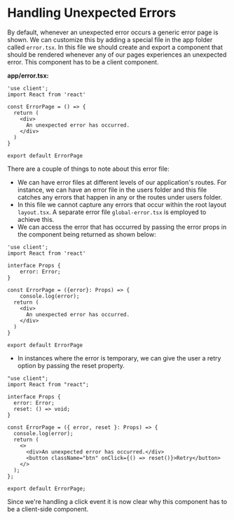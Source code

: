 # Handling Unexpected Errors

By default, whenever an unexpected error occurs a generic error page is shown. We can customize this by adding a special file in the app folder called `error.tsx`. In this file we should create and export a component that should be rendered whenever any of our pages experiences an unexpected error. This component has to be a client component.

**app/error.tsx:**

```TSX
'use client';
import React from 'react'

const ErrorPage = () => {
  return (
    <div>
      An unexpected error has occurred.
    </div>
  )
}

export default ErrorPage

```

There are a couple of things to note about this error file:

- We can have error files at different levels of our application's routes. For instance, we can have an error file in the users folder and this file catches any errors that happen in any or the routes under users folder.
- In this file we cannot capture any errors that occur within the root layout `layout.tsx`. A separate error file `global-error.tsx` is employed to achieve this.
- We can access the error that has occurred by passing the error props in the component being returned as shown below:
```TSX
'use client';
import React from 'react'

interface Props {
    error: Error;
}

const ErrorPage = ({error}: Props) => {
    console.log(error);
  return (
    <div>
      An unexpected error has occurred.
    </div>
  )
}

export default ErrorPage
```

- In instances where the error is temporary, we can give the user a retry option by passing the reset property.

```TSX
"use client";
import React from "react";

interface Props {
  error: Error;
  reset: () => void;
}

const ErrorPage = ({ error, reset }: Props) => {
  console.log(error);
  return (
    <>
      <div>An unexpected error has occurred.</div>
      <button className="btn" onClick={() => reset()}>Retry</button>
    </>
  );
};

export default ErrorPage;

```
Since we're handling a click event it is now clear why this component has to be a client-side component.